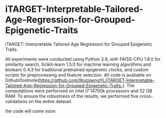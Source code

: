 # iTARGET-Interpretable-Tailored-Age-Regression-for-Grouped-Epigenetic-Traits
iTARGET: Interpretable Tailored Age Regression for Grouped Epigenetic Traits.



All experiments were conducted using Python 3.9, with FAISS-CPU 1.8.0 for similarity search, Scikit-learn 1.5.0 for machine learning algorithms and biolearn 0.4.3 for traditional pretrained epigenetic clocks, and custom scripts for preprocessing and feature selection. All code is available on Github\footnote{https://github.com/WuzipengYL/iTARGET-Interpretable-Tailored-Age-Regression-for-Grouped-Epigenetic-Traits.}. The computations were performed on Intel I7 14700k processors and 32 GB RAM. To ensure the robustness of the results, we performed five cross-validations on the entire dataset.


the code will come soon
